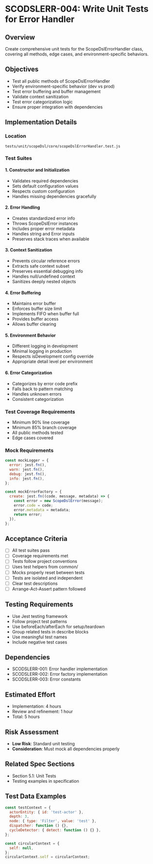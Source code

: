 # SCODSLERR-004: Write Unit Tests for Error Handler

## Overview

Create comprehensive unit tests for the ScopeDslErrorHandler class, covering all methods, edge cases, and environment-specific behaviors.

## Objectives

- Test all public methods of ScopeDslErrorHandler
- Verify environment-specific behavior (dev vs prod)
- Test error buffering and buffer management
- Validate context sanitization
- Test error categorization logic
- Ensure proper integration with dependencies

## Implementation Details

### Location

`tests/unit/scopeDsl/core/scopeDslErrorHandler.test.js`

### Test Suites

#### 1. Constructor and Initialization

- Validates required dependencies
- Sets default configuration values
- Respects custom configuration
- Handles missing dependencies gracefully

#### 2. Error Handling

- Creates standardized error info
- Throws ScopeDslError instances
- Includes proper error metadata
- Handles string and Error inputs
- Preserves stack traces when available

#### 3. Context Sanitization

- Prevents circular reference errors
- Extracts safe context subset
- Preserves essential debugging info
- Handles null/undefined context
- Sanitizes deeply nested objects

#### 4. Error Buffering

- Maintains error buffer
- Enforces buffer size limit
- Implements FIFO when buffer full
- Provides buffer access
- Allows buffer clearing

#### 5. Environment Behavior

- Different logging in development
- Minimal logging in production
- Respects isDevelopment config override
- Appropriate detail level per environment

#### 6. Error Categorization

- Categorizes by error code prefix
- Falls back to pattern matching
- Handles unknown errors
- Consistent categorization

### Test Coverage Requirements

- Minimum 90% line coverage
- Minimum 85% branch coverage
- All public methods tested
- Edge cases covered

### Mock Requirements

```javascript
const mockLogger = {
  error: jest.fn(),
  warn: jest.fn(),
  debug: jest.fn(),
  info: jest.fn(),
};

const mockErrorFactory = {
  create: jest.fn((code, message, metadata) => {
    const error = new ScopeDslError(message);
    error.code = code;
    error.metadata = metadata;
    return error;
  }),
};
```

## Acceptance Criteria

- [ ] All test suites pass
- [ ] Coverage requirements met
- [ ] Tests follow project conventions
- [ ] Uses test helpers from common/
- [ ] Mocks properly reset between tests
- [ ] Tests are isolated and independent
- [ ] Clear test descriptions
- [ ] Arrange-Act-Assert pattern followed

## Testing Requirements

- Use Jest testing framework
- Follow project test patterns
- Use beforeEach/afterEach for setup/teardown
- Group related tests in describe blocks
- Use meaningful test names
- Include negative test cases

## Dependencies

- SCODSLERR-001: Error handler implementation
- SCODSLERR-002: Error factory implementation
- SCODSLERR-003: Error constants

## Estimated Effort

- Implementation: 4 hours
- Review and refinement: 1 hour
- Total: 5 hours

## Risk Assessment

- **Low Risk**: Standard unit testing
- **Consideration**: Must mock all dependencies properly

## Related Spec Sections

- Section 5.1: Unit Tests
- Testing examples in specification

## Test Data Examples

```javascript
const testContext = {
  actorEntity: { id: 'test-actor' },
  depth: 3,
  node: { type: 'Filter', value: 'test' },
  dispatcher: function () {},
  cycleDetector: { detect: function () {} },
};

const circularContext = {
  self: null,
};
circularContext.self = circularContext;
```
